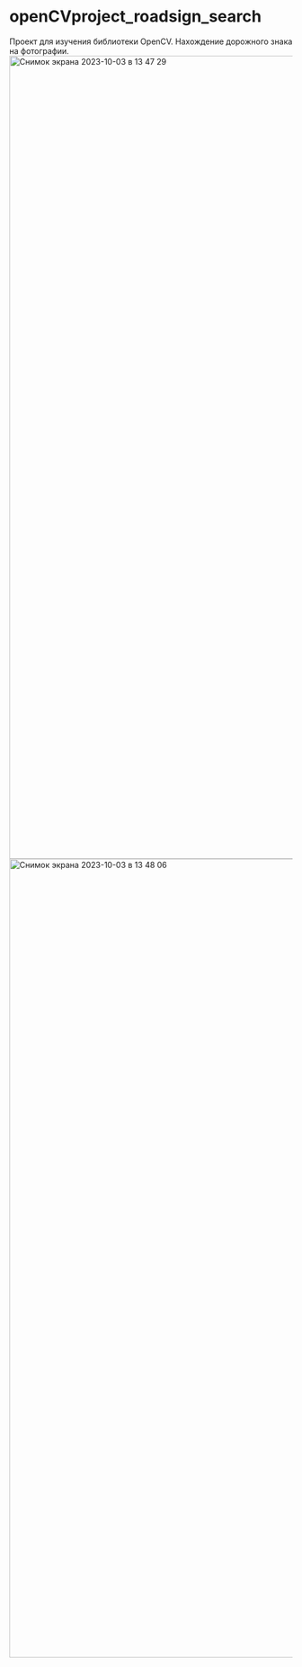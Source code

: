 # openCVproject_roadsign_search
Проект для изучения библиотеки OpenCV. Нахождение дорожного знака на фотографии.
<img width="1430" alt="Снимок экрана 2023-10-03 в 13 47 29" src="https://github.com/Alexey504/openCVproject_roadsign_search/assets/101816456/cfc85727-a268-4429-b6ed-996e6720bac9">
<img width="1422" alt="Снимок экрана 2023-10-03 в 13 48 06" src="https://github.com/Alexey504/openCVproject_roadsign_search/assets/101816456/c9623e29-1fb2-48ea-8761-71958f559838">

